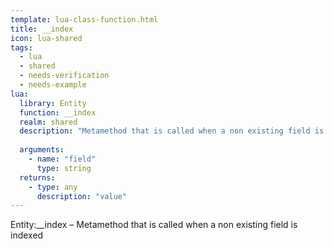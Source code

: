 ```yaml
---
template: lua-class-function.html
title: __index
icon: lua-shared
tags:
  - lua
  - shared
  - needs-verification
  - needs-example
lua:
  library: Entity
  function: __index
  realm: shared
  description: "Metamethod that is called when a non existing field is indexed"
  
  arguments:
    - name: "field"
      type: string
  returns:
    - type: any
      description: "value"
---
```


<div class="lua__search__keywords">
Entity:__index &#x2013; Metamethod that is called when a non existing field is indexed
</div>

